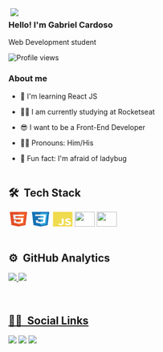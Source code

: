 <img align="right" width="500" src="https://raw.githubusercontent.com/abhisheknaiidu/abhisheknaiidu/master/code.gif"/>

### Hello! I'm Gabriel Cardoso 
Web Development student
<p align="left"> 
	<img src="https://komarev.com/ghpvc/?username=gabrielcardosodev&color=003140" alt="Profile views" /> 
</p>

### About me
- 🌱 I'm learning React JS

- 👨‍💻 I am currently studying at Rocketseat

- 😎 I want to be a Front-End Developer

- 🙍‍♂️ Pronouns: Him/His

- 🤣 Fun fact: I'm afraid of ladybug
<br><br>

## 🛠 &nbsp;Tech Stack
<div style="display: inline-block">
  <img alt="HTML" height="30" width="40" src="https://raw.githubusercontent.com/devicons/devicon/master/icons/html5/html5-original.svg">
  <img alt="CSS" height="30" width="40" src="https://raw.githubusercontent.com/devicons/devicon/master/icons/css3/css3-original.svg">
  <img alt="JS" height="30" width="40" src="https://raw.githubusercontent.com/devicons/devicon/master/icons/javascript/javascript-plain.svg">
  <img height="30" width="40" src="https://cdn.jsdelivr.net/gh/devicons/devicon/icons/typescript/typescript-plain.svg" />
  <img height="30" width="40" src="https://cdn.jsdelivr.net/gh/devicons/devicon/icons/react/react-original.svg" />
</div>
 <br><br>

## ⚙️ &nbsp;GitHub Analytics
 <div>
  <a href="https://github.com/gabrielcardosodev">
  <img height="160em" src="https://github-readme-stats.vercel.app/api?username=gabrielcardosodev&show_icons=true&theme=noctis_minimus&include_all_commits=true&count_private=true"/>
  <img height="160em" src="https://github-readme-stats.vercel.app/api/top-langs/?username=gabrielcardosodev&layout=compact&langs_count=7&theme=noctis_minimus"/>
</div>
<br><br>


## 🙍‍♂ &nbsp;Social Links
<div>
      <a height="40" href="https://www.linkedin.com/in/gabrielcardosodev" target="_blank"><img src="https://img.shields.io/badge/-LinkedIn-003140?style=for-the-badge&logo=linkedin&logoColor=white"></a> 
      <a height="40" href="https://www.instagram.com/cardjoso" target="_blank"><img src="https://img.shields.io/badge/Instagram-003140?style=for-the-badge&logo=instagram&logoColor=white"></a>
      <a href = "mailto:gabrielcardosodev@gmail.com"><img src="https://img.shields.io/badge/-Gmail-003140?style=for-the-badge&logo=gmail&logoColor=white" target="_blank"></a>
</div>
